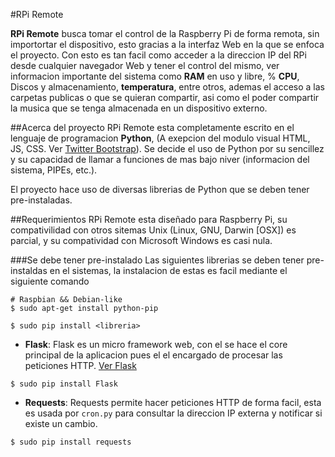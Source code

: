 #RPi Remote

**RPi Remote** busca tomar el control de la Raspberry Pi de forma remota, sin importortar el dispositivo, esto gracias a la interfaz Web en la que se enfoca el proyecto. Con esto es tan facil como acceder a la direccion IP del RPi desde cualquier navegador Web y tener el control del mismo, ver informacion importante del sistema como **RAM** en uso y libre, % **CPU**, Discos y almacenamiento, **temperatura**, entre otros, ademas el acceso a las carpetas publicas o que se quieran compartir, asi como el poder compartir la musica que se tenga almacenada en un dispositivo externo.

##Acerca del proyecto
RPi Remote esta completamente escrito en el lenguaje de programacion **Python**, (A exepcion del modulo visual HTML, JS, CSS. Ver [Twitter Bootstrap](http://getbootstrap.com)). Se decide el uso de Python por su sencillez y su capacidad de llamar a funciones de mas bajo niver (informacion del sistema, PIPEs, etc.).

El proyecto hace uso de diversas librerias de Python que se deben tener pre-instaladas.

##Requerimientos 
RPi Remote esta diseñado para Raspberry Pi, su compativilidad con otros sitemas Unix (Linux, GNU, Darwin [OSX]) es parcial, y su compatividad con Microsoft Windows es casi nula.

###Se debe tener pre-instalado
Las siguientes librerias se deben tener pre-instaldas en el sistemas, la instalacion de estas es facil mediante el siguiente comando

``` 
# Raspbian && Debian-like
$ sudo apt-get install python-pip

$ sudo pip install <libreria>
```

* **Flask**: Flask es un micro framework web, con el se hace el core principal de la aplicacion pues el el encargado de procesar las peticiones HTTP. [Ver Flask](http://flask.pocoo.org)

```
$ sudo pip install Flask
```



* **Requests**: Requests permite hacer peticiones HTTP de forma facil, esta es usada por ```cron.py``` para consultar la direccion IP externa y notificar si existe un cambio.

```
$ sudo pip install requests
```

